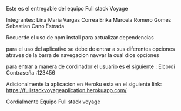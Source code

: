 Este es el entregable del equipo Full stack Voyage

Integrantes:
 Lina Maria Vargas Correa
 Erika Marcela Romero Gomez
 Sebastian Cano Estrada
 
Recuerde el uso de npm install para actualizar dependencias

para el uso del aplicativo se debe de entrar a  sus diferentes opciones atraves de la barra de navegacion navvar la cual dice opciones

para entrar a manera de cordinador el usuario es el siguiente : Elcordi Contraseña :123456

Adicionalmente la aplicacion en Heroku esta en el siguiente link:
https://fullstackvoyageaplication.herokuapp.com/

Cordialmente Equipo Full stack voyage
